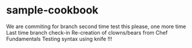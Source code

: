 # sample-cookbook
We are commiting for branch second time
test this please, one more time
Last time branch check-in
Re-creation of clowns/bears from Chef Fundamentals
Testing syntax using knife !!!

